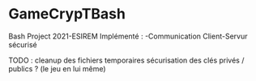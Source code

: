 # GameCrypTBash
Bash Project 2021-ESIREM
Implémenté : 
-Communication Client-Servur sécurisé

TODO :
cleanup des fichiers temporaires
sécurisation des clés privés / publics ?
(le jeu en lui même)
